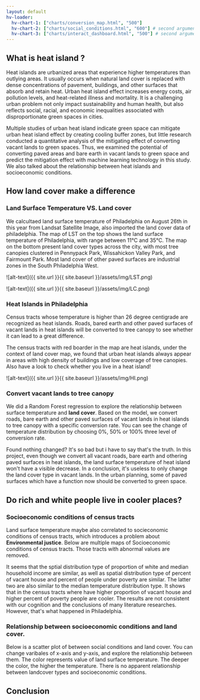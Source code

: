 ```yaml
---
layout: default
hv-loader:
  hv-chart-1: ["charts/conversion_map.html", "500"] 
  hv-chart-2: ["charts/social_conditions.html", "600"] # second argument is the desired height
  hv-chart-3: ["charts/interact_dashboard.html", "500"] # second argument is the desired height
---
```


## What is heat island ?

Heat islands are urbanized areas that experience higher temperatures than outlying areas. It usually occurs when natural land cover is replaced with dense concentrations of pavement, buildings, and other surfaces that absorb and retain heat. Urban heat island effect increases energy costs, air pollution levels, and heat-related illness and mortality. It is a challenging urban problem not only impact sustainability and human health, but also reflects social, racial, and economic inequalities associated with disproportionate green spaces in cities.

Multiple studies of urban heat island indicate green space can mitigate urban heat island effect by creating cooling buffer zones, but little research conducted a quantitative analysis of the mitigating effect of converting vacant lands to green spaces. Thus, we examined the potential of converting paved areas and bare earth in vacant lands to green space and predict the mitigation effect with machine learning technology in this study. We also talked about the relationship between heat islands and socioeconomic conditions.

## How land cover make a difference 

### Land Surface Temperature VS. Land cover

We calcultaed land surface temperature of Philadelphia on August 26th in this year from Landsat Satellite Image, also imported the land cover data of philadelphia. The map of LST on the top shows the land surface temperature of Philadelphia, with range between 11°C and 35°C. The map on the bottom present land cover types across the city, with most tree canopies clustered in Pennypack Park, Wissahickon Valley Park, and Fairmount Park. Most land cover of other paved surfaces are industrial zones in the South Philadelphia West. 

![alt-text]({{ site.url }}{{ site.baseurl }}/assets/img/LST.png)

![alt-text]({{ site.url }}{{ site.baseurl }}/assets/img/LC.png)

### Heat Islands in Philadelphia

Census tracts whose temperature is higher than 26 degree centigrade are recognized as heat islands. Roads, bared earth and other paved surfaces of vacant lands in heat islands will be converted to tree canopy to see whether it can lead to a great difference. 

The census tracts with red boarder in the map are heat islands, under the context of land cover map, we found that urban heat islands always appear in areas with high density of buildings and low coverage of tree canopies. Also have a look to check whether you live in a heat island!

![alt-text]({{ site.url }}{{ site.baseurl }}/assets/img/HI.png)

### Convert vacant lands to tree canopy

We did a Random Forest regression to explore the relationship between surface temperature and **land cover**. Based on the model, we convert roads, bare earth and other paved surfaces of vacant lands in heat islands to tree canopy with a specific conversion rate. You can see the change of temperature distribution by choosing 0%, 50% or 100% three level of conversion rate.

<div id="hv-chart-1"></div>

Found nothing changed? It's so bad but i have to say that's the truth. In this project, even though we convert all vacant roads, bare earth and othering paved surfaces in heat islands, the land surface temperature of heat island won't have a visible decrease. In a conclusion, it's useless to only change the land cover type in vacant lands. In the urban planning, some of paved surfaces which have a function now should be converted to green space.

## Do rich and white people live in cooler places?

### Socioeconomic conditions of census tracts

Land surface temperature maybe also correlated to socieconomic conditions of census tracts, which introduces a problem about **Environmental justice**. Below are multiple maps of Socioeconomic conditions of census tracts. Those tracts with abnormal values are removed.

<div id="hv-chart-2"></div>

It seems that the sptial distribution type of proportion of white and median household income are similar, as well as spatial distribution type of percent of vacant house and percent of people under poverty are similar. The latter two are also similar to the median temperature distribution type. It shows that in the census tracts where have higher proportion of vacant house and higher percent of poverty people are cooler. The results are not consistent with our cognition and the conclusions of many literature researches. However, that's what happened in Philadelphia.

### Relationship between socioeconomic conditions and land cover.

Below is a scatter plot of between social conditions and land cover. You can change varibales of x-axis and y-axis, and explore the relationship between them. The color represents value of land surface temperature. The deeper the color, the higher the temperature. There is no apparent relationship between landcover types and socioeconomic conditions.

<div id="hv-chart-3"></div>


## Conclusion
